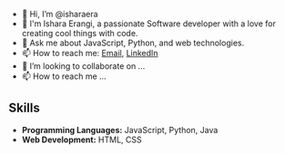 - 👋 Hi, I’m @isharaera
- 👀 I'm Ishara Erangi, a passionate Software developer with a love for creating cool things with code.
- 🌱 Ask me about JavaScript, Python, and web technologies.
- 📫 How to reach me: [Email](ishara97jayalath@gmail.com), [LinkedIn](https://www.linkedin.com/in/ishara-jayalath-1a6611188/)
- 💞️ I’m looking to collaborate on ...
- 📫 How to reach me ...

## Skills

- **Programming Languages:** JavaScript, Python, Java
- **Web Development:** HTML, CSS
